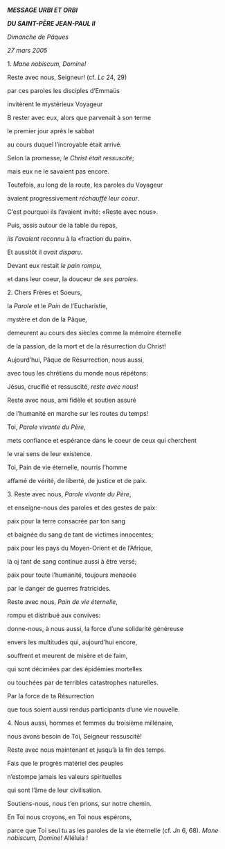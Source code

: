 ***MESSAGE URBI ET ORBI***

***DU SAINT-PÈRE JEAN-PAUL II***

*Dimanche de Pâques*

*27 mars 2005*

1\. *Mane nobiscum, Domine!*

Reste avec nous, Seigneur! (cf. *Lc* 24, 29)

par ces paroles les disciples d’Emmaüs

invitèrent le mystérieux Voyageur

B rester avec eux, alors que parvenait à son terme

le premier jour après le sabbat

au cours duquel l’incroyable était arrivé.

Selon la promesse, *le Christ était ressuscité*;

mais eux ne le savaient pas encore.

Toutefois, au long de la route, les paroles du Voyageur

avaient progressivement *réchauffé leur coeur*.

C’est pourquoi ils l’avaient invité: «Reste avec nous».

Puis, assis autour de la table du repas,

*ils l’avaient reconnu* à la «fraction du pain».

Et aussitôt il *avait disparu*.

Devant eux restait *le pain rompu*,

et dans leur coeur, la douceur de *ses paroles*.

2\. Chers Frères et Soeurs,

la *Parole* et le *Pain* de l’Eucharistie,

mystère et don de la Pâque,

demeurent au cours des siècles comme la mémoire éternelle

de la passion, de la mort et de la résurrection du Christ!

Aujourd’hui, Pâque de Résurrection, nous aussi,

avec tous les chrétiens du monde nous répétons:

Jésus, crucifié et ressuscité, *reste avec nous*!

Reste avec nous, ami fidèle et soutien assuré

de l’humanité en marche sur les routes du temps!

Toi, *Parole vivante du Père*,

mets confiance et espérance dans le coeur de ceux qui cherchent

le vrai sens de leur existence.

Toi, Pain de vie éternelle, nourris l’homme

affamé de vérité, de liberté, de justice et de paix.

3\. Reste avec nous, *Parole vivante du Père*,

et enseigne-nous des paroles et des gestes de paix:

paix pour la terre consacrée par ton sang

et baignée du sang de tant de victimes innocentes;

paix pour les pays du Moyen-Orient et de l’Afrique,

là oj tant de sang continue aussi à être versé;

paix pour toute l’humanité, toujours menacée

par le danger de guerres fratricides.

Reste avec nous, *Pain de vie éternelle*,

rompu et distribué aux convives:

donne-nous, à nous aussi, la force d’une solidarité généreuse

envers les multitudes qui, aujourd’hui encore,

souffrent et meurent de misère et de faim,

qui sont décimées par des épidémies mortelles

ou touchées par de terribles catastrophes naturelles.

Par la force de ta Résurrection

que tous soient aussi rendus participants d’une vie nouvelle.

4\. Nous aussi, hommes et femmes du troisième millénaire,

nous avons besoin de Toi, Seigneur ressuscité!

Reste avec nous maintenant et jusqu’à la fin des temps.

Fais que le progrès matériel des peuples

n’estompe jamais les valeurs spirituelles

qui sont l’âme de leur civilisation.

Soutiens-nous, nous t’en prions, sur notre chemin.

En Toi nous croyons, en Toi nous espérons,

parce que Toi seul tu as les paroles de la vie éternelle (cf. *Jn* 6, 68). *Mane nobiscum, Domine!* Alléluia !